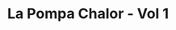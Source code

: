 ---
published: true
title: 'La Pompa Chalor - Vol 1  '
collection: ailleurs
release_date: '2010-12-01 00:00:00'
image:
    user/pages/01.Emissions/ailleurs-18/ouiedire_ailleurs-18_cover-1.png: { name: ouiedire_ailleurs-18_cover-1.png, type: image/png, size: 302762, path: user/pages/01.Emissions/ailleurs-18/ouiedire_ailleurs-18_cover-1.png }
number: '18'
slug: ailleurs-18
taxonomy:
    dj: 'Marc De Blanchard'
    artist: {  }
playlists:
    - { title: null, tracks: {  } }
presentation: ''
image_hd:
    user/pages/01.Emissions/ailleurs-18/ouiedire_ailleurs-18_cover_hd.png: { name: ouiedire_ailleurs-18_cover_hd.png, type: image/png, size: 302762, path: user/pages/01.Emissions/ailleurs-18/ouiedire_ailleurs-18_cover_hd.png }

---
